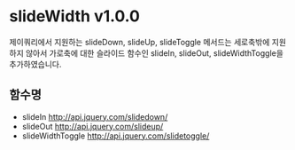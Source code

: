 # slideWidth v1.0.0
제이쿼리에서 지원하는 slideDown, slideUp, slideToggle 메서드는 세로축밖에 지원하지 않아서 가로축에 대한 슬라이드 함수인 slideIn, slideOut, slideWidthToggle을 추가하였습니다.

## 함수명
- slideIn <http://api.jquery.com/slidedown/>
- slideOut <http://api.jquery.com/slideup/>
- slideWidthToggle <http://api.jquery.com/slidetoggle/>